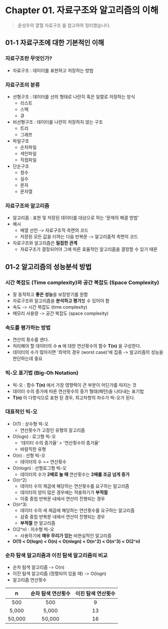 # Chapter 01. 자료구조와 알고리즘의 이해  
> 윤성우의 열혈 자료구조 를 참고하여 정리했습니다.  

## 01-1 자료구조에 대한 기본적인 이해  
### 자료구조란 무엇인가?  
* 자료구조 : 데이터를 표현하고 저장하는 방법

### 자료구조의 분류  
* 선형구조 : 데이터를 선의 형태로 나란히 혹은 일렬로 저장하는 방식  
  * 리스트  
  * 스택  
  * 큐  
* 비선형구조 : 데이터를 나란히 저장하지 않는 구조  
  * 트리  
  * 그래프  
* 파일구조  
  * 순차파일  
  * 색인파일  
  * 직접파일  
* 단순구조  
  * 정수  
  * 실수  
  * 문자  
  * 문자열  

### 자료구조와 알고리즘  
* 알고리즘 : 표현 및 저장된 데이터를 대상으로 하는 '문제의 해결 방법'  
* 예시  
  * 배열 선언 -> 자료구조적 측면의 코드  
  * 저장된 모든 값을 더하는 다음 반복문 -> 알고리즘적 측면의 코드  
* 자료구조와 알고리즘은 **밀접한 관계**  
  * 자료구조가 결정되어야 그에 따른 효율적인 알고리즘을 결정할 수 있기 때문  

## 01-2 알고리즘의 성능분석 방법  
### 시간 복잡도 (Time complexity)와 공간 복잡도 (Space Complexity)  
* 잘 동작하고 **좋은 성능**을 보장받기를 원함  
* 자료구조와 알고리즘을 **분석하고 평가**할 수 있어야 함  
* 속도 -> 시간 복잡도 (time complexity)  
* 메모리 사용량 -> 공간 복잡도 (space complexity)  

### 속도를 평가하는 방법  
* 연산의 횟수를 센다.  
* 처리해야 할 데이터의 수 **n** 에 대한 연산횟수의 함수 **T(n)** 을 구성한다.  
* 데이터의 수가 많아지면 '최악의 경우 (worst case)'에 집중 -> 알고리즘의 성능을 판단하는데 중요  

### 빅-오 표기법 (Big-Oh Notation)  
* 빅-오 : 함수 **T(n)** 에서 가장 영향력이 큰 부분이 어딘가를 따지는 것  
* 데이터 수의 증가에 따른 연산횟수의 증가 형태(패턴)을 나타내는 표기법  
* **T(n)** 이 다항식으로 표현 된 경우, 최고차항의 차수가 빅-오가 된다.  

### 대표적인 빅-오  
* O(1) : 상수형 빅-오  
  * 연산횟수가 고정인 유형의 알고리즘  
* O(logn) : 로그형 빅-오
  * '데이터 수의 증가율' > '연산횟수의 증가율'  
  * 바람직한 유형  
* O(n) : 선형 빅-오  
  * 데이터의 수 == 연산횟수  
* O(nlogn) : 선형로그형 빅-오  
  * 데이터의 수가 **2배로 늘 때** 연산횟수는 **2배를 조금 넘게 증가**  
* O(n^2)  
  * 데이터 수의 제곱에 해당하는 연산횟수를 요구하는 알고리즘  
  * 데이터의 양이 많은 경우에는 적용하기가 **부적절**  
  * 이중 중첩 반복문 내에서 연산이 진행되는 경우  
* O(n^3)  
  * 데이터 수의 세 제곱에 해당하는 연산횟수를 요구하는 알고리즘  
  * 삼중 중첩 반복문 내에서 연산이 진행되는 경우  
  * **부적절** 한 알고리즘  
* O(2^n) : 지수형 빅-오  
  * 사용하기에 **매우 무리가 있는** 비현실적인 알고리즘  
* **O(1) < O(logn) < O(n) < O(nlogn) < O(n^2) < O(n^3) < O(2^n)**  

### 순차 탐색 알고리즘과 이진 탐색 알고리즘의 비교  
* 순차 탐색 알고리즘 -> O(n)  
* 이진 탐색 알고리즘 (정렬되어 있을 때) -> O(logn)  
* 알고리즘 연산횟수  

|n|순차 탐색 연산횟수|이진 탐색 연산횟수|  
|:-:|:-:|:-:|  
|500|500|9|  
|5,000|5,000|13|  
|50,000|50,000|16|  
